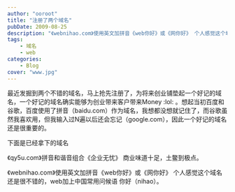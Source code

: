 ```yaml
---
author: "ooroot"
title: "注册了两个域名"
pubDate: 2009-08-25
description: "《webnihao.com》使用英文加拼音《web你好》或《网你好》 个人感觉这个域名还是很不错的，web加上中国常用问候语 你好（nihao）。"
tags: 
    - 域名
    - web
categories: 
    - Blog
cover: "www.jpg"
---
```


最近发掘到两个不错的域名，马上抢先注册了，为将来创业铺垫起一个好记的域名，一个好记的域名确实能够为创业带来客户带来Money :lol: 。想起当初百度和谷歌，百度使用了拼音（baidu.com）作为域名，我想都没想就记住了，而谷歌虽然我喜欢用，但我输入过N遍以后还会忘记（google.com），因此一个好记的域名还是很重要的。

下面是已经拿下的域名

《qy5u.com》拼音和谐音组合《企业无忧》 商业味道十足，土鳖到极点。

《webnihao.com》使用英文加拼音《web你好》或《网你好》 个人感觉这个域名还是很不错的，web加上中国常用问候语 你好（nihao）。
